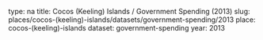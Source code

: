 type: na
title: Cocos (Keeling) Islands / Government Spending (2013)
slug: places/cocos-(keeling)-islands/datasets/government-spending/2013
place: cocos-(keeling)-islands
dataset: government-spending
year: 2013
